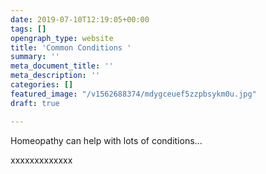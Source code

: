 ```yaml
---
date: 2019-07-10T12:19:05+00:00
tags: []
opengraph_type: website
title: 'Common Conditions '
summary: ''
meta_document_title: ''
meta_description: ''
categories: []
featured_image: "/v1562688374/mdygceuef5zzpbsykm0u.jpg"
draft: true

---
```

Homeopathy can help with lots of conditions...

xxxxxxxxxxxxx
